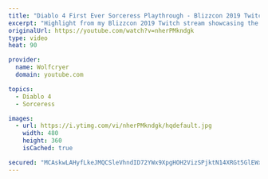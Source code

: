```yaml
---
title: "Diablo 4 First Ever Sorceress Playthrough - Blizzcon 2019 Twitch VOD Highlight"
excerpt: "Highlight from my Blizzcon 2019 Twitch stream showcasing the first ever gameplay of the Sorceress in Diablo 4! Thanks for checking out this video and please ..."
originalUrl: https://youtube.com/watch?v=nherPMkndgk
type: video
heat: 90

provider:
  name: Wolfcryer
  domain: youtube.com

topics:
  - Diablo 4
  - Sorceress

images:
  - url: https://i.ytimg.com/vi/nherPMkndgk/hqdefault.jpg
    width: 480
    height: 360
    isCached: true

secured: "MCAskwLAHyfLkeJMQCSleVhndID72YWx9XpgHOH2VizSPjktN14XRGt5GlEWxXMsLjiHHxhC26n1RIiOid2HrSt0J0OHtm3JSgQ/T1/txizUx1v8C+IKn5CVy+VJGGlfouEAsS7ZEpMDjHY1h4eCoiYJiAVx+CYz8t54zJ1fEPntP0nLUeNQC5itl+yfmkv2wKT3sdtL8N2AGlFH0A94GNjnDiNzNWpQCwM/eCbsawQc27+bhkVGR+fuFnCeoLYViSy59GWCer9cW6DbXb++v8/9uOgA4cPPJYCgQXtMuYzgAQpQIw/VSR5wARX3aZ37v/0Bx3YRFdM6P20NTcgwrGMQKOrp7nztv+IZDIkewjC2xGezxI7nuPNlX1wu1Kg0bmnyCqRUFEVWE9v+9vhqwA==;POEMPA2gMJIVznaEtCwyGA=="
---
```


